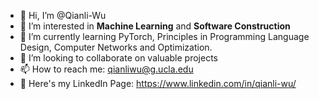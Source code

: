 - 👋 Hi, I’m @Qianli-Wu
- 👀 I’m interested in **Machine Learning** and **Software Construction**
- 🌱 I’m currently learning PyTorch, Principles in Programming Language Design, Computer Networks and Optimization.
- 💞️ I’m looking to collaborate on valuable projects
- 📫 How to reach me: qianliwu@g.ucla.edu
- 🤵 Here's my LinkedIn Page: https://www.linkedin.com/in/qianli-wu/

<!---
Qianli-Wu/Qianli-Wu is a ✨ special ✨ repository because its `README.md` (this file) appears on your GitHub profile.
You can click the Preview link to take a look at your changes.
--->
